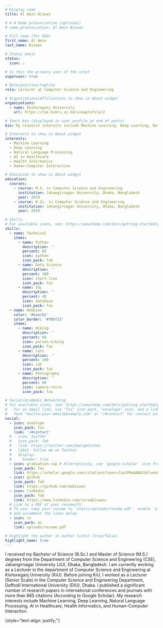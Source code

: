 ```yaml
---
# Display name
title: Al Amin Biswas

# # # Name pronunciation (optional)
# name_pronunciation: Al Amin Biswas

# Full name (for SEO)
first_name: Al Amin
last_name: Biswas

# Status emoji
status:
  icon: ☕️

# Is this the primary user of the site?
superuser: true

# Role/position/tagline
role: Lecturer at Computer Science and Engineering

# Organizations/Affiliations to show in About widget
organizations:
  - name: Kishoreganj University
    url: https://cse.bsmru.ac.bd/viewprofile/2

# Short bio (displayed in user profile at end of posts)
bio: My research interests include Machine Learning, Deep Learning, Natural Language Processing, AI in Healthcare, Health Informatics, and Human-Computer Interaction.

# Interests to show in About widget
interests:
  - Machine Learning
  - Deep Learning
  - Natural Language Processing
  - AI in Healthcare
  - Health Informatics
  - Human-Computer Interaction

# Education to show in About widget
education:
  courses:
    - course: M.S. in Computer Science and Engineering
      institution: Jahangirnagar University, Dhaka, Bangladesh
      year: 2019
    - course: B.Sc. in Computer Science and Engineering
      institution: Jahangirnagar University, Dhaka, Bangladesh
      year: 2018

# Skills
# For available icons, see: https://wowchemy.com/docs/getting-started/page-builder/#icons
skills:
  - name: Technical
    items:
      - name: Python
        description: ''
        percent: 80
        icon: python
        icon_pack: fab
      - name: Data Science
        description: ''
        percent: 100
        icon: chart-line
        icon_pack: fas
      - name: SQL
        description: ''
        percent: 40
        icon: database
        icon_pack: fas
  - name: Hobbies
    color: '#eeac02'
    color_border: '#f0bf23'
    items:
      - name: Hiking
        description: ''
        percent: 60
        icon: person-hiking
        icon_pack: fas
      - name: Cats
        description: ''
        percent: 100
        icon: cat
        icon_pack: fas
      - name: Photography
        description: ''
        percent: 80
        icon: camera-retro
        icon_pack: fas

# Social/Academic Networking
# For available icons, see: https://wowchemy.com/docs/getting-started/page-builder/#icons
#   For an email link, use "fas" icon pack, "envelope" icon, and a link in the
#   form "mailto:your-email@example.com" or "/#contact" for contact widget.
social:
  - icon: envelope
    icon_pack: fas
    link: '/#contact'
  # - icon: twitter
  #   icon_pack: fab
  #   link: https://twitter.com/GeorgeCushen
  #   label: Follow me on Twitter
  #   display:
  #     header: true
  - icon: graduation-cap # Alternatively, use `google-scholar` icon from `ai` icon pack
    icon_pack: fas
    link: https://scholar.google.com/citations?user=JiaLPHwAAAAJ&hl=en&oi=ao
  - icon: github
    icon_pack: fab
    link: https://github.com/aabiswas
  - icon: linkedin
    icon_pack: fab
    link: https://www.linkedin.com/in/aabiswas/
  # Link to a PDF of your resume/CV.
  # To use: copy your resume to `static/uploads/resume.pdf`, enable `ai` icons in `params.yaml`,
  # and uncomment the lines below.
  - icon: cv
    icon_pack: ai
    link: uploads/resume.pdf

# Highlight the author in author lists? (true/false)
highlight_name: true
---
```


I received my Bachelor of Science (B.Sc.) and Master of Science (M.S.) degrees from the Department of Computer Science and Engineering (CSE), Jahangirnagar University (JU), Dhaka, Bangladesh. I am currently working as a Lecturer in the department of Computer Science and Engineering at Kishoreganj University (KiU). Before joining KiU, I worked as a Lecturer (Senior Scale) in the Computer Science and Engineering Department, Daffodil International University (DIU), Dhaka. I published a significant number of research papers in international conferences and journals with more than 865 citations (According to Google Scholar). My research interests include Machine Learning, Deep Learning, Natural Language Processing, AI in Healthcare, Health Informatics, and Human-Computer Interaction.

{style="text-align: justify;"}
